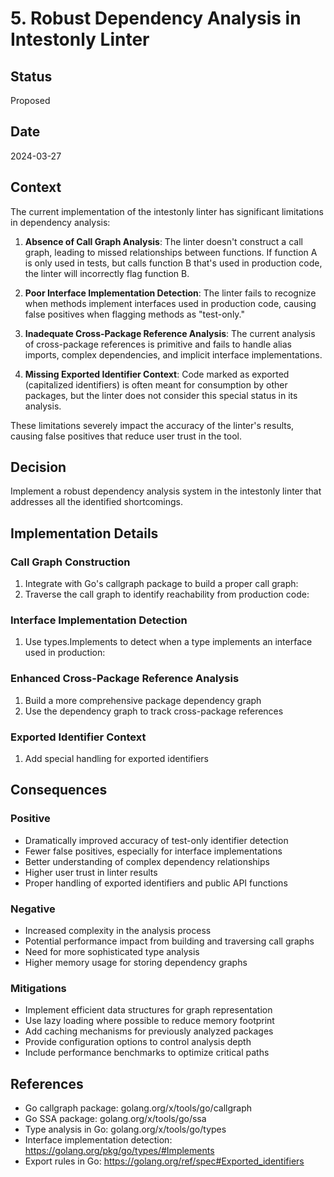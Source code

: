 # 5. Robust Dependency Analysis in Intestonly Linter

## Status
Proposed

## Date
2024-03-27

## Context
The current implementation of the intestonly linter has significant limitations in dependency analysis:

1. **Absence of Call Graph Analysis**: The linter doesn't construct a call graph, leading to missed relationships between functions. If function A is only used in tests, but calls function B that's used in production code, the linter will incorrectly flag function B.

2. **Poor Interface Implementation Detection**: The linter fails to recognize when methods implement interfaces used in production code, causing false positives when flagging methods as "test-only."

3. **Inadequate Cross-Package Reference Analysis**: The current analysis of cross-package references is primitive and fails to handle alias imports, complex dependencies, and implicit interface implementations.

4. **Missing Exported Identifier Context**: Code marked as exported (capitalized identifiers) is often meant for consumption by other packages, but the linter does not consider this special status in its analysis.

These limitations severely impact the accuracy of the linter's results, causing false positives that reduce user trust in the tool.

## Decision
Implement a robust dependency analysis system in the intestonly linter that addresses all the identified shortcomings.

## Implementation Details

### Call Graph Construction

1. Integrate with Go's callgraph package to build a proper call graph:
2. Traverse the call graph to identify reachability from production code:

### Interface Implementation Detection

1. Use types.Implements to detect when a type implements an interface used in production:

### Enhanced Cross-Package Reference Analysis

1. Build a more comprehensive package dependency graph
2. Use the dependency graph to track cross-package references

### Exported Identifier Context

1. Add special handling for exported identifiers

## Consequences

### Positive
- Dramatically improved accuracy of test-only identifier detection
- Fewer false positives, especially for interface implementations
- Better understanding of complex dependency relationships
- Higher user trust in linter results
- Proper handling of exported identifiers and public API functions

### Negative
- Increased complexity in the analysis process
- Potential performance impact from building and traversing call graphs
- Need for more sophisticated type analysis
- Higher memory usage for storing dependency graphs

### Mitigations
- Implement efficient data structures for graph representation
- Use lazy loading where possible to reduce memory footprint
- Add caching mechanisms for previously analyzed packages
- Provide configuration options to control analysis depth
- Include performance benchmarks to optimize critical paths

## References
- Go callgraph package: golang.org/x/tools/go/callgraph
- Go SSA package: golang.org/x/tools/go/ssa
- Type analysis in Go: golang.org/x/tools/go/types
- Interface implementation detection: https://golang.org/pkg/go/types/#Implements
- Export rules in Go: https://golang.org/ref/spec#Exported_identifiers